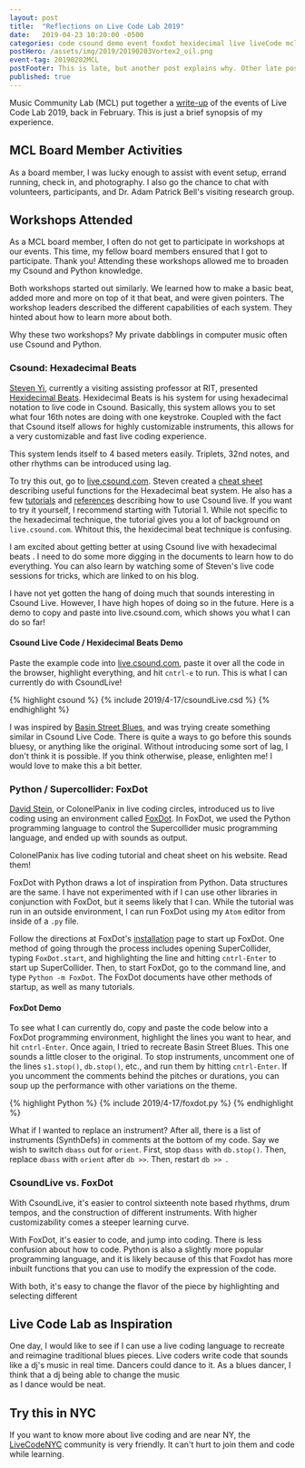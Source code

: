 ```yaml
---
layout: post
title:  "Reflections on Live Code Lab 2019"
date:   2019-04-23 10:20:00 -0500
categories: code csound demo event foxdot hexidecimal live liveCode mcl music python supercollider
postHero: /assets/img/2019/20190203Vortex2_oil.png
event-tag: 20190202MCL
postFooter: This is late, but another post explains why. Other late posts are in the work, but may not be as detailed as this.
published: true
---
```

Music Community Lab (MCL)
put together a
[write-up](http://monthlymusichackathon.org/post/183904707222/live-code-lab-recap-resources)
of the events of Live Code Lab 2019, back in February.
This is just a brief synopsis of my experience.

## MCL Board Member Activities
As a board member, I was lucky enough to assist with event setup,
errand running, check in, and photography.
I also go the chance to chat with volunteers, participants,
and Dr. Adam Patrick Bell's visiting research group.

## Workshops Attended
As a MCL board member,
I often do not get to participate in workshops at our events.
This time,
my fellow board members ensured that I got to participate.
Thank you!
Attending these workshops allowed me to broaden my Csound and Python knowledge.

Both workshops started out similarly.
We learned how to make a basic beat,
added more and more on top of it that beat,
and were given pointers.
The workshop leaders described the different capabilities of each system.
They hinted about how to learn more about both.

Why these two workshops?
My private dabblings in computer music often use Csound and Python.

### Csound: Hexadecimal Beats
[Steven Yi](https://kunstmusik.com),
currently a visiting assisting professor at RIT, presented [Hexidecimal Beats](https://github.com/kunstmusik/csound-live-code/blob/master/doc/hexadecimal_beats.md).
Hexidecimal Beats is his system for using hexadecimal notation to live code in Csound.
Basically,
this system allows you to set what four 16th notes are doing with one keystroke.
Coupled with the fact that Csound itself allows for highly customizable instruments,
this allows for a very customizable and fast live coding experience.

This system lends itself to 4 based meters easily.
Triplets, 32nd notes, and other rhythms can be introduced using lag.

To try this out, go to [live.csound.com](https://live.csound.com).
Steven created a [cheat sheet](https://github.com/kunstmusik/csound-live-code/blob/master/doc/cheatsheet.md) describing useful functions for the Hexadecimal beat system.
He also has a few [tutorials](https://github.com/kunstmusik/csound-live-code/tree/master/doc) and [references](https://github.com/kunstmusik/csound-live-code/blob/master/doc/reference.md) describing how to use Csound live.
If you want to try it yourself, I recommend starting with Tutorial 1.
While not specific to the hexadecimal technique,
the tutorial gives you a lot of background on `live.csound.com`.
Whitout this, the hexidecimal beat technique is confusing.

I am excited about getting better at using Csound live with hexadecimal beats .
I need to do some more digging in the documents to learn how to do everything.
You can also learn by watching some of Steven's live code sessions for tricks, which are linked to on his blog.

I have not yet gotten the hang of doing much that sounds interesting in Csound Live.
However, I have high hopes of doing so in the future.
Here is a demo to copy and paste into live.csound.com, which shows you what I can do so far!

#### Csound Live Code / Hexidecimal Beats Demo
Paste the example code into [live.csound.com](https://live.csound.com), paste it over all the code in the browser, highlight everything, and hit `cntrl-e` to run. This is what I can currently do with CsoundLive!

{% highlight csound %}
{% include 2019/4-17/csoundLive.csd %}
{% endhighlight %}

I was inspired by [Basin Street Blues](https://www.youtube.com/watch?v=M0nMHBFZc_E),
and was trying create something similar in Csound Live Code.
There is quite a ways to go before this sounds bluesy,
or anything like the original.
Without introducing some sort of lag,
I don't think it is possible.
If you think otherwise, please, enlighten me!
I would love to make this a bit better.

### Python / Supercollider: FoxDot
[David Stein](http://colonelpanix.com), or ColonelPanix in live coding circles,
introduced us to live coding using an environment called [FoxDot](http://foxdot.org).
In FoxDot, we used the Python programming language to control the Supercollider music programming language, and ended up with sounds as output.

ColonelPanix has  live coding tutorial and cheat sheet on his website.
Read them!

FoxDot with Python draws a lot of inspiration from Python. Data structures are the same.
I have not experimented with if I can use other libraries in conjunction with FoxDot,
but it seems likely that I can.
While the tutorial was run in an outside environment,
I can run FoxDot using my `Atom` editor from inside of a `.py` file.

Follow the directions at FoxDot's [installation](http://foxdot.org/installation/)
page to start up FoxDot. One method of going through the process includes opening SuperCollider, typing `FoxDot.start`, and highlighting the line and hitting `cntrl-Enter` to start up SuperCollider. Then, to start FoxDot, go to the command line, and type `Python -m FoxDot`. The FoxDot documents have other methods of startup, as well as many tutorials.

#### FoxDot Demo
To see what I can currently do,
copy and paste the code below into a FoxDot programming environment,
highlight the lines you want to hear, and hit `cntrl-Enter`.
Once again, I tried to recreate Basin Street Blues.
This one sounds a little closer to the original.
To stop instruments, uncomment one of the lines `s1.stop()`,
`db.stop()`, etc., and run them by hitting `cntrl-Enter`.
If you uncomment the comments behind the pitches or durations,
you can soup up the performance with other variations on the theme.

{% highlight Python %}
{% include 2019/4-17/foxdot.py %}
{% endhighlight %}

What if I wanted to replace an instrument?
After all, there is a list of instruments (SynthDefs)
in comments at the bottom of my code.
Say we wish to switch `dbass` out for `orient`.
First, stop `dbass` with `db.stop()`.
Then, replace `dbass` with `orient` after  `db >>`.
Then, restart `db >> `.

### CsoundLive vs. FoxDot
With CsoundLive, it's easier to control sixteenth note based rhythms, drum tempos, and the construction of different instruments.
With higher customizability comes a steeper learning curve.

With FoxDot, it's easier to code, and jump into coding.
There is less confusion about how to code.
Python is also a slightly more popular programming language,
and it is likely because of this that Foxdot has more inbuilt functions that you can use to modify the expression of the code.

With both, it's easy to change the flavor of the piece by highlighting and selecting different
## Live Code Lab as Inspiration
One day, I would like to see if I can use a live coding language to recreate
and reimagine traditional blues pieces.
Live coders write code that sounds like a dj's music in real time.
Dancers could dance to it.
As a blues dancer, I think that a dj being able to change the music  
as I dance would be neat.

## Try this in NYC
If you want to know more about live coding and are near NY,
the [LiveCodeNYC](http://livecode.nyc) community is very friendly.
It can't hurt to join them and code while learning.
